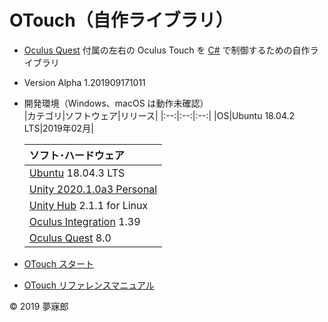 # OTouch（自作ライブラリ）

* [Oculus Quest](https://www.oculus.com/quest/?locale=ja_JP) 付属の左右の Oculus Touch を [C#](https://unity3d.com/jp/learning-c-sharp-in-unity-for-beginners?gq=C%23) で制御するための自作ライブラリ
* Version Alpha 1.201909171011
* 開発環境（Windows、macOS は動作未確認）  
    |カテゴリ|ソフトウェア|リリース|
    |:--:|:--:|:--:|
    |OS|Ubuntu 18.04.2 LTS|2019年02月|

    |ソフト･ハードウェア|
    |:--|
    |[Ubuntu](https://www.ubuntulinux.jp/) 18.04.3 LTS|
    |[Unity 2020.1.0a3 Personal](https://unity3d.com/jp/unity/alpha/2020.1.0a3)|
    |[Unity Hub](https://forum.unity.com/threads/unity-hub-v2-0-0-release.677485/) 2.1.1 for Linux|
    |[Oculus Integration](https://assetstore.unity.com/packages/tools/integration/oculus-integration-82022) 1.39|
    |[Oculus Quest](https://www.oculus.com/quest/?locale=ja_JP) 8.0|
* [OTouch スタート](https://github.com/mubirou/Unity3D/blob/master/oculustouch/doc/start.md)
* [OTouch リファレンスマニュアル](https://github.com/mubirou/Unity3D/blob/master/oculustouch/doc/reference.md)

© 2019 夢寐郎